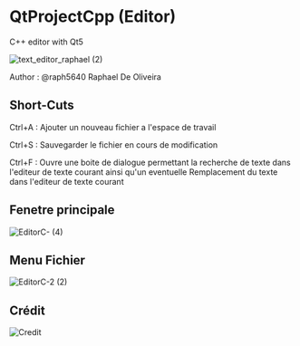 # QtProjectCpp (Editor)
C++ editor with Qt5

![text_editor_raphael (2)](https://github.com/raph5640/Qt-Editor-Cpp/assets/140059828/09ca2ef8-b6cb-4d85-9afb-02da6ffc5a17)



Author : @raph5640 Raphael De Oliveira

## Short-Cuts

Ctrl+A : Ajouter un nouveau fichier a l'espace de travail

Ctrl+S : Sauvegarder le fichier en cours de modification

Ctrl+F : Ouvre une boite de dialogue permettant la recherche de texte dans l'editeur de texte courant ainsi qu'un eventuelle Remplacement du texte dans l'editeur de texte courant

## Fenetre principale
![EditorC- (4)](https://github.com/raph5640/QtProjectCpp/assets/140059828/0dbc43a0-255d-41d7-a4c3-05419d0e7750)


## Menu Fichier
![EditorC-2 (2)](https://github.com/raph5640/QtProjectCpp/assets/140059828/cb73df27-67e4-42dd-b5dd-0b3f985d396f)


## Crédit
![Credit](https://github.com/raph5640/QtProjectCpp/assets/140059828/79da63f6-c9a3-4f8f-beed-7f5202d84bdd)

